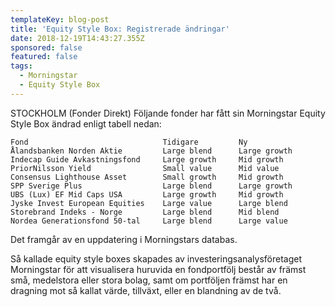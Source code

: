 ```yaml
---
templateKey: blog-post
title: 'Equity Style Box: Registrerade ändringar'
date: 2018-12-19T14:43:27.355Z
sponsored: false
featured: false
tags:
  - Morningstar
  - Equity Style Box
---
```

STOCKHOLM (Fonder Direkt) Följande fonder har fått sin Morningstar Equity Style Box ändrad enligt tabell nedan:

```
Fond                              Tidigare         Ny          
Ålandsbanken Norden Aktie         Large blend      Large growth
Indecap Guide Avkastningsfond     Large growth     Mid growth  
PriorNilsson Yield                Small value      Mid value   
Consensus Lighthouse Asset        Small growth     Mid growth  
SPP Sverige Plus                  Large blend      Large growth
UBS (Lux) EF Mid Caps USA         Large growth     Mid growth  
Jyske Invest European Equities    Large value      Large blend 
Storebrand Indeks - Norge         Large blend      Mid blend   
Nordea Generationsfond 50-tal     Large blend      Large value 
```

Det framgår av en uppdatering i Morningstars databas.

Så kallade equity style boxes skapades av investeringsanalysföretaget Morningstar för att visualisera huruvida en fondportfölj består av främst små, medelstora eller stora bolag, samt om portföljen främst har en dragning mot så kallat värde, tillväxt, eller en blandning av de två.
